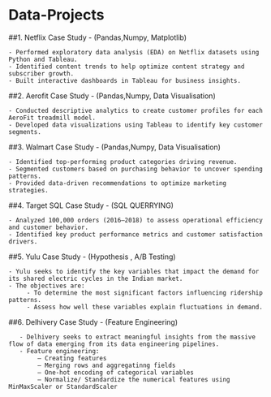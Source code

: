 # Data-Projects

##1. Netflix Case Study - (Pandas,Numpy, Matplotlib)

    - Performed exploratory data analysis (EDA) on Netflix datasets using Python and Tableau.
    - Identified content trends to help optimize content strategy and subscriber growth.
    - Built interactive dashboards in Tableau for business insights.

##2. Aerofit Case Study - (Pandas,Numpy, Data Visualisation)

    - Conducted descriptive analytics to create customer profiles for each AeroFit treadmill model.
    - Developed data visualizations using Tableau to identify key customer segments.

##3. Walmart Case Study - (Pandas,Numpy, Data Visualisation)

    - Identified top-performing product categories driving revenue.
    - Segmented customers based on purchasing behavior to uncover spending patterns.
    - Provided data-driven recommendations to optimize marketing strategies.

##4. Target SQL Case Study - (SQL QUERRYING)
   
    - Analyzed 100,000 orders (2016–2018) to assess operational efficiency and customer behavior.
    - Identified key product performance metrics and customer satisfaction drivers.

##5. Yulu Case Study - (Hypothesis , A/B Testing)

    - Yulu seeks to identify the key variables that impact the demand for its shared electric cycles in the Indian market.
    - The objectives are:
         - To determine the most significant factors influencing ridership patterns.
         - Assess how well these variables explain fluctuations in demand.
   
##6. Delhivery Case Study - (Feature Engineering)

       - Delhivery seeks to extract meaningful insights from the massive flow of data emerging from its data engineering pipelines.
       - Feature engineering:
            – Creating features
            – Merging rows and aggregatinng fields
            – One-hot encoding of categorical variables
            – Normalize/ Standardize the numerical features using MinMaxScaler or StandardScaler
 

